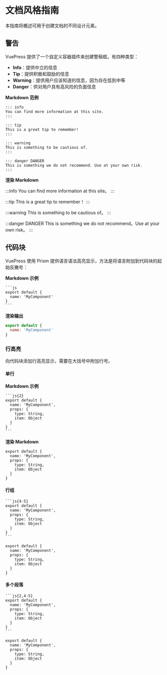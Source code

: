 # 文档风格指南

本指南将概述可用于创建文档的不同设计元素。

## 警告

VuePress 提供了一个自定义容器插件来创建警稿框。有四种类型：

- **Info**：提供中立的信息
- **Tip**：提供积极和鼓励的信息
- **Warning**：提供用户应该知道的信息，因为存在低到中等
- **Danger**：供对用户具有高风险的负面信息

**Markdown 范例**

```
::: info
You can find more information at this site.
:::

::: tip
This is a great tip to remember!
:::

::: warning
This is something to be cautious of.
:::

::: danger DANGER
This is something we do not recommend. Use at your own risk.
:::
```

**渲染 Markdown**

:::info
You can find more information at this site。
:::

:::tip
This is a great tip to remember！
:::

:::warning
This is something to be cautious of。
:::

:::danger DANGER
This is something we do not recommend。Use at your own risk。
:::

## 代码块

VuePress 使用 Prism 提供语言语法高亮显示，方法是将语言附加到代码块的起始反撇号：

**Markdown 示例**

````
```js
export default {
  name: 'MyComponent'
}
```
````

**渲染输出**

```js
export default {
  name: 'MyComponent'
}
```

### 行高亮

向代码块添加行高亮显示，需要在大括号中附加行号。

#### 单行

**Markdown 示例**

````
```js{2}
export default {
  name: 'MyComponent',
  props: {
    type: String,
    item: Object
  }
}
```
````

**渲染 Markdown**

```js{2}
export default {
  name: 'MyComponent',
  props: {
    type: String,
    item: Object
  }
}
```

#### 行组

````
```js{4-5}
export default {
  name: 'MyComponent',
  props: {
    type: String,
    item: Object
  }
}
```
````

```js{4-5}
export default {
  name: 'MyComponent',
  props: {
    type: String,
    item: Object
  }
}
```

#### 多个段落

````
```js{2,4-5}
export default {
  name: 'MyComponent',
  props: {
    type: String,
    item: Object
  }
}
```
````

```js{2,4-5}
export default {
  name: 'MyComponent',
  props: {
    type: String,
    item: Object
  }
}
```
